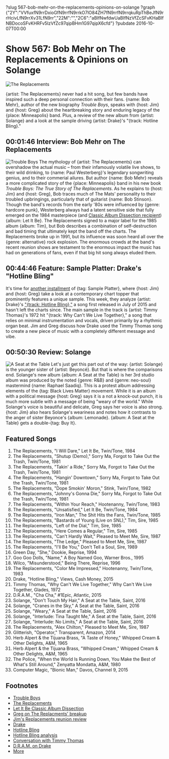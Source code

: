 ?slug 567-bob-mehr-on-the-replacements-opinions-on-solange
?graph {"2Y":"VVfuxfN9rrDxioGfN9rrfN9rrkO7lO84ZH7fN9rrfN9rrqkuRpThBeJfN9rrHcivLfN9rrXv31LfN9rr","22M":"","2C6":"aBIfNwfdwUaBIfNzVfZcSFvKHaBIfNBDocoSFvKHRFv5IzVfZc97qipBHm1G97qipX6cfd"}
?pubdate 2016-10-07T00:00

# Show 567: Bob Mehr on The Replacements & Opinions on Solange

![The Replacements](https://static.soundopinions.org/images/2016/replacements_web.jpg)

{artist: The Replacements} never had a hit song, but few bands have inspired such a deep personal connection with their fans. {name: Bob Mehr}, author of the new biography *Trouble Boys*, speaks with {host: Jim} and {host: Greg} about the heartbreaking story and enduring legacy of the {place: Minneapolis} band. Plus, a review of the new album from {artist: Solange} and a look at the sample driving {artist: Drake}'s "{track: Hotline Bling}."

## 00:01:46 Interview: Bob Mehr on The Replacements

![Trouble Boys](https://static.soundopinions.org/assets/567/2Y0.jpg)
The mythology of {artist: The Replacements} can overshadow the actual music – from their infamously volatile live shows, to their wild drinking, to {name: Paul Westerberg}'s legendary songwriting genius, and to their commerial ailures. But author {name: Bob Mehr} reveals a more complicated story of the {place: Minneapolis} band in his new book *Trouble Boys: The True Story of The Replacements*. As he explains to {host: Jim} and {host: Greg}, Bob traces much of The Mats' personality to their troubled upbringings, particularly that of guitarist {name: Bob Stinson}. Though the band's records from the early '80s were influenced by {genre: hardcore punk}, Westerberg always had a latent sensitive side that fully emerged on the 1984 masterpiece (and [Classic Album Dissection recipient](/show/97/)) {album: Let It Be}. The Replacements signed to a major label for the 1985 album {album: Tim}, but Bob describes a combination of self-destruction and bad timing that ultimately kept the band off the charts. The Replacements broke up in 1991, but its influence was soon heard all over the {genre: alternative} rock explosion. The enormous crowds at the band's recent reunion shows are testament to the enormous impact the music has had on generations of fans, even if that big hit song always eluded them.

## 00:44:46 Feature: Sample Platter: Drake's "Hotline Bling"
It's time for [another installment](/show/563/#kaleidoscope) of {tag: Sample Platter}, where {host: Jim} and {host: Greg} take a look at a contemporary chart topper that prominently features a unique sample. This week, they analyze {artist: Drake}'s ["{track: Hotline Bling},"](https://www.youtube.com/watch?v=uxpDa-c-4Mc) a song first released in July of 2015 and hasn't left the charts since. The main sample in the track is {artist: Timmy Thomas}'s 1972 hit "{track: Why Can't We Live Together}," a song that relies on minimal instrumentation and vocals, driven primarily by a rhythmic organ beat. Jim and Greg discuss how Drake used the Timmy Thomas song to create a new piece of music with a completely different message and vibe.

## 00:50:30 Review: Solange
![A Seat at the Table](https://static.soundopinions.org/assets/567/2C60.jpg)
Let's just get this part out of the way: {artist: Solange} is the younger sister of {artist: Beyoncé}. But that is where the comparisons end. Solange's new album {album: A Seat at the Table} is her 3rd studio album was produced by the noted {genre: R&B} and {genre: neo-soul} mastermind {name: Raphael Saadiq}. This is a protest album addressing elements of the {tag: Black Lives Matter} movement. While it is an album with a political message {host: Greg} says it is a not a knock-out punch, it is much more subtle with a message of being "weary of the world." While Solange's voice is beautiful and delicate, Greg says her voice is also strong. {host: Jim} also hears Solange's weariness and notes how it contrasts to the anger of sister Beyonce's {album: Lemonade}. {album: A Seat at the Table} gets a double-{tag: Buy It}.


## Featured Songs
1. The Replacements, "I Will Dare," Let It Be, Twin/Tone, 1984
1. The Replacements, "Shutup (Demo)," Sorry Ma, Forgot to Take Out the Trash, Twin/Tone, 1981
1. The Replacements, "Takin' a Ride," Sorry Ma, Forgot to Take Out the Trash, Twin/Tone, 1981
1. The Replacements, "Hangin' Downtown," Sorry Ma, Forgot to Take Out the Trash, Twin/Tone, 1981
1. The Replacements, "Dope Smokin' Moron," Stink, Twin/Tone, 1982
1. The Replacements, "Johnny's Gonna Die," Sorry Ma, Forgot to Take Out the Trash, Twin/Tone, 1981
1. The Replacements, "Within Your Reach," Hootenanny, Twin/Tone, 1983
1. The Replacements, "Unsatisfied," Let It Be, Twin/Tone, 1984
1. The Replacements, "Iron Man," The Shit Hits the Fans, Twin/Tone, 1985
1. The Replacements, "Bastards of Young (Live on SNL)," Tim, Sire, 1985
1. The Replacements, "Left of the Dial," Tim, Sire, 1985
1. The Replacements, "Here Comes a Regular," Tim, Sire, 1985
1. The Replacements, "Can't Hardly Wait," Pleased to Meet Me, Sire, 1987
1. The Replacements, "The Ledge," Pleased to Meet Me, Sire, 1987
1. The Replacements, "I'll Be You," Don't Tell a Soul, Sire, 1989
1. Green Day, "She," Dookie, Reprise, 1994
1. Goo Goo Dolls, "Name," A Boy Named Goo, Warner Bros., 1995
1. Wilco, "Misunderstood," Being There, Reprise, 1996
1. The Replacements, "Color Me Impressed," Hootenanny, Twin/Tone, 1983
1. Drake, "Hotline Bling," Views, Cash Money, 2015
1. Timmy Thomas, "Why Can't We Live Together," Why Can't We Live Together, Glades, 1972
1. D.R.A.M., "Cha Cha," #1Epic, Atlantic, 2015
1. Solange, "Don't Touch My Hair," A Seat at the Table, Saint, 2016
1. Solange, "Cranes in the Sky," A Seat at the Table, Saint, 2016
1. Solange, "Weary," A Seat at the Table, Saint, 2016
1. Solange, "Interlude: Tina Taught Me," A Seat at the Table, Saint, 2016
1. Solange, "Interlude: No Limits," A Seat at the Table, Saint, 2016
1. The Replacements, "Alex Chilton," Pleased to Meet Me, Sire, 1987
1. Glitterish, "Operator," Transparent, Amazon, 2014
1. Herb Alpert & the Tijuana Brass, "A Taste of Honey," Whipped Cream & Other Delights, A&M, 1965
1. Herb Alpert & the Tijuana Brass, "Whipped Cream," Whipped Cream & Other Delights, A&M, 1965
1. The Police, "When the World Is Running Down, You Make the Best of What's Still Around," Zenyatta Mondatta, A&M, 1980
1. Computer Magic, "Bionic Man," Davos, Channel 9, 2015

## Footnotes
- [Trouble Boys](http://www.replacementsbook.com/)
- [The Replacements](http://thereplacementsofficial.com/pages/home)
- [Let It Be Classic Album Dissection](/show/97)
- [Greg on The Replacments' breakup](http://www.chicagotribune.com/entertainment/music/kot/ct-replacements-breakup-anniversary-ent-0703-20160630-column.html)
- [Jim's Replacements reunion review](https://www.wbez.org/shows/jim-derogatis/the-return-of-the-replacements-sorta-kinda-not-really/828e3559-d6ab-486c-95b2-d7d0aec0df04)
- [Drake](http://www.drakeofficial.com/)
- [Hotline Bling](https://www.youtube.com/watch?v=uxpDa-c-4Mc)
- [Hotline Bling analysis](http://www.thefader.com/2015/10/20/drake-hotline-bling-cha-cha-interview)
- [Conversation with Timmy Thomas](http://www.spin.com/2015/10/timmy-thomas-drake-hotline-bling-why-cant-we-live-together/)
- [D.R.A.M. on Drake](http://www.chicagoreader.com/Bleader/archives/2015/07/30/drake-proves-ghostwriters-dont-matter-with-hotline-bling)
- [More](http://pitchfork.com/news/61704-dram-says-drake-jacked-cha-cha-for-hotline-bling/)
